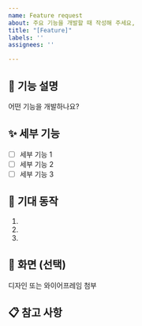 ```yaml
---
name: Feature request
about: 주요 기능을 개발할 때 작성해 주세요,
title: "[Feature]"
labels: ''
assignees: ''

---
```


## 📝 기능 설명
어떤 기능을 개발하나요?

## ✨ 세부 기능
- [ ] 세부 기능 1
- [ ] 세부 기능 2
- [ ] 세부 기능 3

## 🔄 기대 동작
1. 
2. 
3. 

## 🎨 화면 (선택)
디자인 또는 와이어프레임 첨부

## 📋 참고 사항
